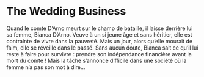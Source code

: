 # The Wedding Business
Quand le comte D’Arno meurt sur le champ de bataille, il laisse derrière lui sa femme, Bianca D’Arno. Veuve à un si jeune âge et sans héritier, elle est contrainte de vivre dans la pauvreté. Mais un jour, alors qu’elle mourait de faim, elle se réveille dans le passé. Sans aucun doute, Bianca sait ce qu’il lui reste à faire pour survivre : prendre son indépendance financière avant la mort du comte ! Mais la tâche s’annonce difficile dans une société où la femme n’a pas son mot à dire…